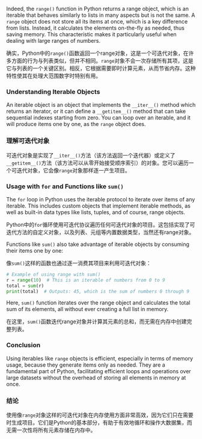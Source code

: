 Indeed, the `range()` function in Python returns a range object, which is an iterable that behaves similarly to lists in many aspects but is not the same. A `range` object does not store all its items at once, which is a key difference from lists. Instead, it calculates the elements on-the-fly as needed, thus saving memory. This characteristic makes it particularly useful when dealing with large ranges of numbers.

确实，Python中的`range()`函数返回一个range对象，这是一个可迭代对象，在许多方面的行为与列表类似，但并不相同。`range`对象不会一次存储所有其项，这是它与列表的一个关键区别。相反，它根据需要即时计算元素，从而节省内存。这种特性使其在处理大范围数字时特别有用。

### Understanding Iterable Objects

An iterable object is an object that implements the `__iter__()` method which returns an iterator, or it can define a `__getitem__()` method that can take sequential indexes starting from zero. You can loop over an iterable, and it will produce items one by one, as the `range` object does.

### 理解可迭代对象

可迭代对象是实现了`__iter__()`方法（该方法返回一个迭代器）或定义了`__getitem__()`方法（该方法可以从零开始接受顺序索引）的对象。您可以遍历一个可迭代对象，它会像`range`对象那样逐一产生项目。

### Usage with `for` and Functions like `sum()`

The `for` loop in Python uses the iterable protocol to iterate over items of any iterable. This includes custom objects that implement iterable methods, as well as built-in data types like lists, tuples, and of course, range objects.

Python中的`for`循环使用可迭代协议遍历任何可迭代对象的项目。这包括实现了可迭代方法的自定义对象，以及列表、元组等内置数据类型，当然还有range对象。

Functions like `sum()` also take advantage of iterable objects by consuming their items one by one:

像`sum()`这样的函数也通过逐一消费其项目来利用可迭代对象：

```python
# Example of using range with sum()
r = range(10)  # This is an iterable of numbers from 0 to 9
total = sum(r)
print(total)  # Outputs: 45, which is the sum of numbers 0 through 9
```

Here, `sum()` function iterates over the range object and calculates the total sum of its elements, all without ever creating a full list in memory.

在这里，`sum()`函数迭代range对象并计算其元素的总和，而无需在内存中创建完整列表。

### Conclusion

Using iterables like `range` objects is efficient, especially in terms of memory usage, because they generate items only as needed. They are a fundamental part of Python, facilitating efficient loops and operations over large datasets without the overhead of storing all elements in memory at once.

### 结论

使用像`range`对象这样的可迭代对象在内存使用方面非常高效，因为它们只在需要时生成项目。它们是Python的基本部分，有助于有效地循环和操作大数据集，而无需一次性将所有元素存储在内存中。
